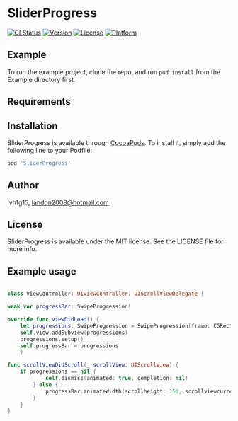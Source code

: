 # SliderProgress

[![CI Status](http://img.shields.io/travis/lvh1g15/sliderdismissanimation.svg?style=flat)](https://travis-ci.org/lvh1g15/sliderdismissanimation)
[![Version](https://img.shields.io/cocoapods/v/sliderdismissanimation.svg?style=flat)](http://cocoapods.org/pods/sliderdismissanimation)
[![License](https://img.shields.io/cocoapods/l/sliderdismissanimation.svg?style=flat)](http://cocoapods.org/pods/sliderdismissanimation)
[![Platform](https://img.shields.io/cocoapods/p/sliderdismissanimation.svg?style=flat)](http://cocoapods.org/pods/sliderdismissanimation)

## Example

To run the example project, clone the repo, and run `pod install` from the Example directory first.

## Requirements

## Installation

SliderProgress is available through [CocoaPods](http://cocoapods.org). To install
it, simply add the following line to your Podfile:

```ruby
pod 'SliderProgress'
```

## Author

lvh1g15, landon2008@hotmail.com

## License

SliderProgress is available under the MIT license. See the LICENSE file for more info.

## Example usage
```Swift

class ViewController: UIViewController, UIScrollViewDelegate {

weak var progressBar: SwipeProgression!

override func viewDidLoad() {
    let progressions: SwipeProgression = SwipeProgression(frame: CGRect.zero)
    self.view.addSubview(progressions)
    progressions.setup()
    self.progressBar = progressions
    }

func scrollViewDidScroll(_ scrollView: UIScrollView) {
    if progressions == nil {
            self.dismiss(animated: true, completion: nil)
        } else {
            progressBar.animateWidth(scrollheight: 150, scrollviewcurrent: scrollView, targetviewcontroller: self)
        }
    }
}

```

